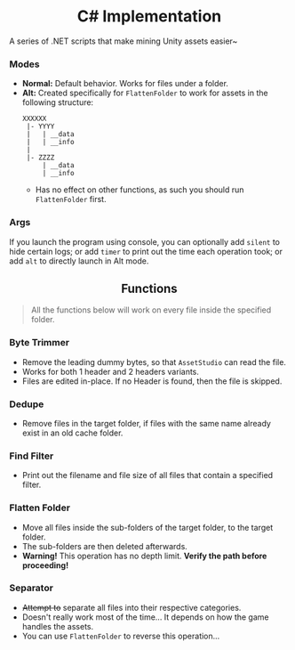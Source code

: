 <h1 align="center">C# Implementation</h1>

A series of .NET scripts that make mining Unity assets easier~

### Modes
- **Normal:** Default behavior. Works for files under a folder.
- **Alt:** Created specifically for `FlattenFolder` to work for assets in the following structure:
    ```
    XXXXXX
     |- YYYY
     |   | __data
     |   | __info
     |
     |- ZZZZ
         | __data
         | __info
    ```
    - Has no effect on other functions, as such you should run `FlattenFolder` first.

### Args
If you launch the program using console, you can optionally add `silent` to hide certain logs; or add `timer` to print out the time each operation took; or add `alt` to directly launch in Alt mode.

<h2 align="center">Functions</h2>

> All the functions below will work on every file inside the specified folder.

### Byte Trimmer
- Remove the leading dummy bytes, so that `AssetStudio` can read the file.
- Works for both 1 header and 2 headers variants.
- Files are edited in-place. If no Header is found, then the file is skipped.

### Dedupe
- Remove files in the target folder, if files with the same name already exist in an old cache folder.

### Find Filter
- Print out the filename and file size of all files that contain a specified filter.

### Flatten Folder
- Move all files inside the sub-folders of the target folder, to the target folder.
- The sub-folders are then deleted afterwards.
- **Warning!** This operation has no depth limit. **Verify the path before proceeding!**

### Separator
- ~~Attempt to~~ separate all files into their respective categories.
- Doesn't really work most of the time... It depends on how the game handles the assets.
- You can use `FlattenFolder` to reverse this operation...
